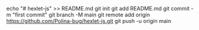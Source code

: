 echo "# hexlet-js" >> README.md
git init
git add README.md
git commit -m "first commit"
git branch -M main
git remote add origin https://github.com/Polina-bug/hexlet-js.git
git push -u origin main
